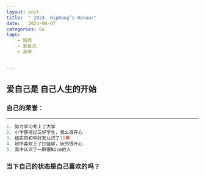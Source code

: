 ```yaml
---
layout: post
title:  " 2024  HipWang’s Honour"
date:   2024-06-07 
categories: Go
tags:
    - 情商
    - 爱自己
    - 身体

    
---
```

<h2> 爱自己是 自己人生的开始 </h2>


### 自己的荣誉：
	
---
```python
1. 努力学习考上了大学
2. 小学获得过三好学生，我么很开心
3. 结实的初中好友认识了15年
4. 初中喜欢上了打篮球，玩的很开心
5. 高中认识了一群很Nice的人

```



<h3> 当下自己的状态是自己喜欢的吗？</h3>


